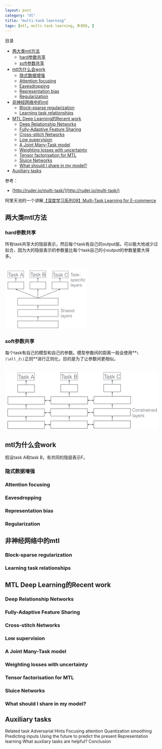 ```yaml
---
layout: post
category: "dl"
title: "multi-task learning"
tags: [mtl, multi-task learning, 多目标, ]
---
```


目录

<!-- TOC -->

- [两大类mtl方法](#%e4%b8%a4%e5%a4%a7%e7%b1%bbmtl%e6%96%b9%e6%b3%95)
  - [hard参数共享](#hard%e5%8f%82%e6%95%b0%e5%85%b1%e4%ba%ab)
  - [soft参数共享](#soft%e5%8f%82%e6%95%b0%e5%85%b1%e4%ba%ab)
- [mtl为什么会work](#mtl%e4%b8%ba%e4%bb%80%e4%b9%88%e4%bc%9awork)
  - [隐式数据增强](#%e9%9a%90%e5%bc%8f%e6%95%b0%e6%8d%ae%e5%a2%9e%e5%bc%ba)
  - [Attention focusing](#attention-focusing)
  - [Eavesdropping](#eavesdropping)
  - [Representation bias](#representation-bias)
  - [Regularization](#regularization)
- [非神经网络中的mtl](#%e9%9d%9e%e7%a5%9e%e7%bb%8f%e7%bd%91%e7%bb%9c%e4%b8%ad%e7%9a%84mtl)
  - [Block-sparse regularization](#block-sparse-regularization)
  - [Learning task relationships](#learning-task-relationships)
- [MTL Deep Learning的Recent work](#mtl-deep-learning%e7%9a%84recent-work)
  - [Deep Relationship Networks](#deep-relationship-networks)
  - [Fully-Adaptive Feature Sharing](#fully-adaptive-feature-sharing)
  - [Cross-stitch Networks](#cross-stitch-networks)
  - [Low supervision](#low-supervision)
  - [A Joint Many-Task model](#a-joint-many-task-model)
  - [Weighting losses with uncertainty](#weighting-losses-with-uncertainty)
  - [Tensor factorisation for MTL](#tensor-factorisation-for-mtl)
  - [Sluice Networks](#sluice-networks)
  - [What should I share in my model?](#what-should-i-share-in-my-model)
- [Auxiliary tasks](#auxiliary-tasks)

<!-- /TOC -->

参考：

+ [http://ruder.io/multi-task/](http://ruder.io/multi-task/)

阿里天池的一个讲解[【深度学习系列09】Multi-Task Learning for E-commerce](https://tianchi.aliyun.com/course/video?spm=5176.12586971.1001.19.55e2194dAHpQl4&liveId=10562)

## 两大类mtl方法

### hard参数共享

所有task共享大的隐层表示，然后每个task有自己的output层。可以极大地减少过拟合，因为大的隐层表示的参数量比每个task自己的小output的参数量要大得多。

<html>
<br/>
<img src='../assets/mtl-hard.png' style='max-height: 200px'/>
<br/>
</html>

### soft参数共享

每个task有自己的模型和自己的参数。模型参数间的距离一般会使用**`\(\ell_2\)`正则**进行正则化，目的是为了让参数间更相似。

<html>
<br/>
<img src='../assets/mtl-soft.png' style='max-height: 200px'/>
<br/>
</html>

## mtl为什么会work

假设task A和task B，有共同的隐层表示F。

### 隐式数据增强

### Attention focusing

### Eavesdropping

### Representation bias

### Regularization

## 非神经网络中的mtl

### Block-sparse regularization

### Learning task relationships

## MTL Deep Learning的Recent work 

### Deep Relationship Networks

### Fully-Adaptive Feature Sharing

### Cross-stitch Networks

### Low supervision

### A Joint Many-Task model

### Weighting losses with uncertainty

### Tensor factorisation for MTL

### Sluice Networks

### What should I share in my model?

## Auxiliary tasks
Related task
Adversarial
Hints
Focusing attention
Quantization smoothing
Predicting inputs
Using the future to predict the present
Representation learning
What auxiliary tasks are helpful?
Conclusion